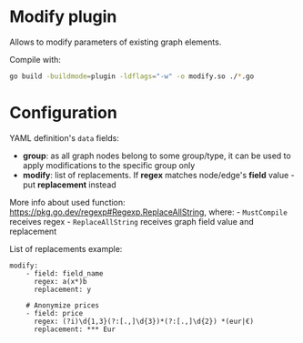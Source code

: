 # Modify plugin

Allows to modify parameters of existing graph elements.


Compile with:
```sh
go build -buildmode=plugin -ldflags="-w" -o modify.so ./*.go
```

# Configuration

YAML definition's `data` fields:
- **group**: as all graph nodes belong to some group/type, it can be used to apply modifications to the specific group only
- **modify**: list of replacements. If **regex** matches node/edge's **field** value - put **replacement** instead

More info about used function: https://pkg.go.dev/regexp#Regexp.ReplaceAllString,
where:
    - `MustCompile` receives regex
    - `ReplaceAllString` receives graph field value and replacement

List of replacements example:
```
modify:
    - field: field_name
      regex: a(x*)b
      replacement: y

    # Anonymize prices
    - field: price
      regex: (?i)\d{1,3}(?:[.,]\d{3})*(?:[.,]\d{2}) *(eur|€)
      replacement: *** Eur
```
